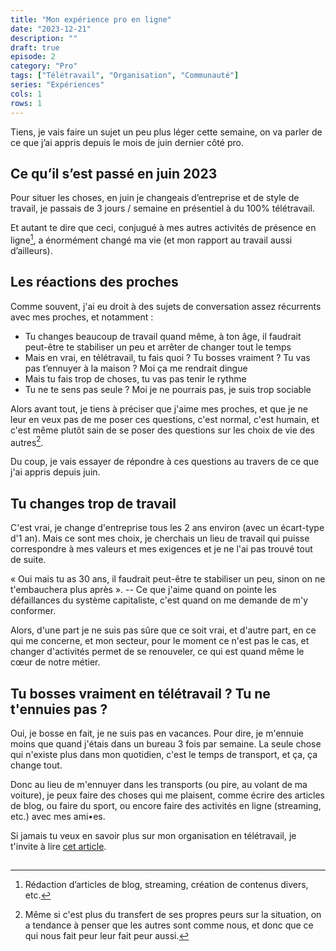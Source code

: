 ```yaml
---
title: "Mon expérience pro en ligne"
date: "2023-12-21"
description: ""
draft: true
episode: 2
category: "Pro"
tags: ["Télétravail", "Organisation", "Communauté"]
series: "Expériences"
cols: 1
rows: 1
---
```


Tiens, je vais faire un sujet un peu plus léger cette semaine, on va parler de ce que j’ai appris depuis le mois de juin dernier côté pro.

## Ce qu’il s’est passé en juin 2023

Pour situer les choses, en juin je changeais d’entreprise et de style de travail, je passais de 3 jours / semaine en présentiel à du 100% télétravail.

Et autant te dire que ceci, conjugué à mes autres activités de présence en ligne[^1], a énormément changé ma vie (et mon rapport au travail aussi d’ailleurs).

[^1]: Rédaction d’articles de blog, streaming, création de contenus divers, etc.

## Les réactions des proches 

Comme souvent, j'ai eu droit à des sujets de conversation assez récurrents avec mes proches, et notamment :

- Tu changes beaucoup de travail quand même, à ton âge, il faudrait peut-être te stabiliser un peu et arrêter de changer tout le temps
- Mais en vrai, en télétravail, tu fais quoi ? Tu bosses vraiment ? Tu vas pas t’ennuyer à la maison ? Moi ça me rendrait dingue
- Mais tu fais trop de choses, tu vas pas tenir le rythme
- Tu ne te sens pas seule ? Moi je ne pourrais pas, je suis trop sociable

Alors avant tout, je tiens à préciser que j'aime mes proches, et que je ne leur en veux pas de me poser ces questions, c'est normal, c'est humain, et c'est même plutôt sain de se poser des questions sur les choix de vie des autres[^2].

[^2]: Même si c'est plus du transfert de ses propres peurs sur la situation, on a tendance à penser que les autres sont comme nous, et donc que ce qui nous fait peur leur fait peur aussi. 

Du coup, je vais essayer de répondre à ces questions au travers de ce que j'ai appris depuis juin.

## Tu changes trop de travail

C'est vrai, je change d'entreprise tous les 2 ans environ (avec un écart-type d'1 an). Mais ce sont mes choix, je cherchais un lieu de travail qui puisse correspondre à mes valeurs et mes exigences et je ne l'ai pas trouvé tout de suite.

« Oui mais tu as 30 ans, il faudrait peut-être te stabiliser un peu, sinon on ne t'embauchera plus après ». 
-- Ce que j'aime quand on pointe les défaillances du système capitaliste, c'est quand on me demande de m'y conformer.

Alors, d'une part je ne suis pas sûre que ce soit vrai, et d'autre part, en ce qui me concerne, et mon secteur, pour le moment ce n'est pas le cas, et changer d'activités permet de se renouveler, ce qui est quand même le cœur de notre métier.

## Tu bosses vraiment en télétravail ? Tu ne t'ennuies pas ?

Oui, je bosse en fait, je ne suis pas en vacances. Pour dire, je m'ennuie moins que quand j'étais dans un bureau 3 fois par semaine. La seule chose qui n'existe plus dans mon quotidien, c'est le temps de transport, et ça, ça change tout.

Donc au lieu de m'ennuyer dans les transports (ou pire, au volant de ma voiture), je peux faire des choses qui me plaisent, comme écrire des articles de blog, ou faire du sport, ou encore faire des activités en ligne (streaming, etc.) avec mes ami•es.

Si jamais tu veux en savoir plus sur mon organisation en télétravail, je t'invite à lire [cet article](/posts/comment-je-morganise-en-teletravail/).

## 
